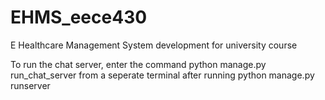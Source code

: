 # EHMS_eece430
E Healthcare Management System development for university course

To run the chat server, enter the command python manage.py run_chat_server from a seperate terminal after running python manage.py runserver
